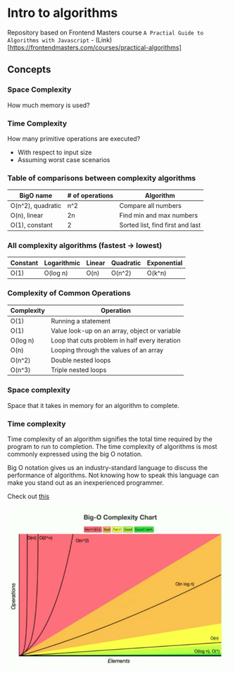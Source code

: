 # Intro to algorithms

Repository based on Frontend Masters course `A Practial Guide to Algorithms with Javascript` - (Link)[https://frontendmasters.com/courses/practical-algorithms]

## Concepts

### Space Complexity

How much memory is used?

### Time Complexity

How many primitive operations are executed?

- With respect to input size
- Assuming worst case scenarios

### Table of comparisons between complexity algorithms

| BigO name      | # of operations | Algorithm |
| ----------- | ----------- | ----------- |
| O(n^2), quadratic      | n^2       | Compare all numbers       |
| O(n), linear   | 2n        | Find min and max numbers       |
| O(1), constant   | 2        | Sorted list, find first and last       |

### All complexity algorithms (fastest -> lowest)

| Constant | Logarithmic | Linear | Quadratic | Exponential |
|----------|-------------|--------|-----------|-------------|
| O(1)     | O(log n)    | O(n)   | O(n^2)    | O(k^n)      |

### Complexity of Common Operations

| Complexity | Operation |
|----------|-------------|
| O(1)     | Running a statement    |
| O(1)     | Value look-up on an array, object or variable    |
| O(log n)     | Loop that cuts problem in half every iteration    |
| O(n)     | Looping through the values of an array    |
| O(n^2)     | Double nested loops    |
| O(n^3)     | Triple nested loops    |

### Space complexity

Space that it takes in memory for an algorithm to complete.

### Time complexity

Time complexity of an algorithm signifies the total time required by the program
to run to completion. The time complexity of algorithms is most commonly expressed
using the big O notation.

Big O notation gives us an industry-standard language to discuss the performance of
algorithms. Not knowing how to speak this language can make you stand out as an
inexperienced programmer.

Check out [this](https://www.bigocheatsheet.com/)

![Big-O Complexity Chart](./img/bigo.png)
